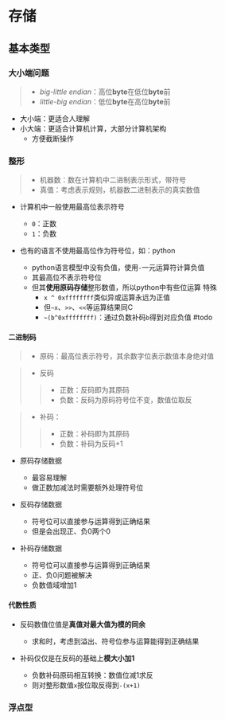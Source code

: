 #	存储

##	基本类型

###	大小端问题

> - *big-little endian*：高位**byte**在低位**byte**前
> - *little-big endian*：低位**byte**在高位**byte**前

-	大小端：更适合人理解
-	小大端：更适合计算机计算，大部分计算机架构
	-	方便截断操作

###	整形

> - 机器数：数在计算机中二进制表示形式，带符号
> - 真值：考虑表示规则，机器数二进制表示的真实数值

-	计算机中一般使用最高位表示符号
	-	`0`：正数
	-	`1`：负数

-	也有的语言不使用最高位作为符号位，如：python
	-	python语言模型中没有负值，使用`-`一元运算符计算负值
	-	其最高位不表示符号位
	-	但其**使用原码存储**整形数值，所以python中有些位运算
		特殊
		-	`x ^ 0xffffffff`类似异或运算永远为正值
		-	但`~x`、`>>`、`<<`等运算结果同C
		-	`~(b^0xffffffff)`：通过负数补码`b`得到对应负值
#todo

####	二进制码

> - 原码：最高位表示符号，其余数字位表示数值本身绝对值

> - 反码
> > -	正数：反码即为其原码
> > -	负数：反码为原码符号位不变，数值位取反

> - 补码：
> > -	正数：补码即为其原码
> > -	负数：补码为反码+1

-	原码存储数据
	-	最容易理解
	-	做正数加减法时需要额外处理符号位

-	反码存储数据
	-	符号位可以直接参与运算得到正确结果
	-	但是会出现正、负0两个0

-	补码存储数据
	-	符号位可以直接参与运算得到正确结果
	-	正、负0问题被解决
	-	负数值域增加1

####	代数性质

-	反码数值位值是**真值对最大值为模的同余**
	-	求和时，考虑到溢出、符号位参与运算能得到正确结果

-	补码仅仅是在反码的基础上**模大小加1**
	-	负数补码原码相互转换：数值位减1求反
	-	则对整形数值`x`按位取反得到`-(x+1)`

###	浮点型






